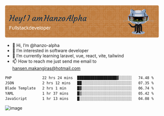 ![Header](./github-header-image.png)

- 👋 Hi, I’m @hanzo-alpha
- 👀 I’m interested in software developer
- 🌱 I’m currently learning laravel, vue, react, vite, tailwind
- 📫 How to reach me just send me email to hansen.makangiras@hotmail.com 

<!---
hanzo-alpha/hanzo-alpha is a ✨ special ✨ repository because its `README.md` (this file) appears on your GitHub profile.
You can click the Preview link to take a look at your changes.
--->

<!--START_SECTION:waka-->

```txt
PHP              22 hrs 24 mins  ██████████████████▓░░░░░░   74.48 %
JSON             2 hrs 12 mins   ██░░░░░░░░░░░░░░░░░░░░░░░   07.35 %
Blade Template   2 hrs 1 min     █▓░░░░░░░░░░░░░░░░░░░░░░░   06.74 %
YAML             1 hr 37 mins    █▒░░░░░░░░░░░░░░░░░░░░░░░   05.42 %
JavaScript       1 hr 13 mins    █░░░░░░░░░░░░░░░░░░░░░░░░   04.08 %
```

<!--END_SECTION:waka-->

![image](https://github.com/hanzo-alpha/hanzo-alpha/assets/111342797/c4bd2977-6123-4017-8652-6e166259b484)

